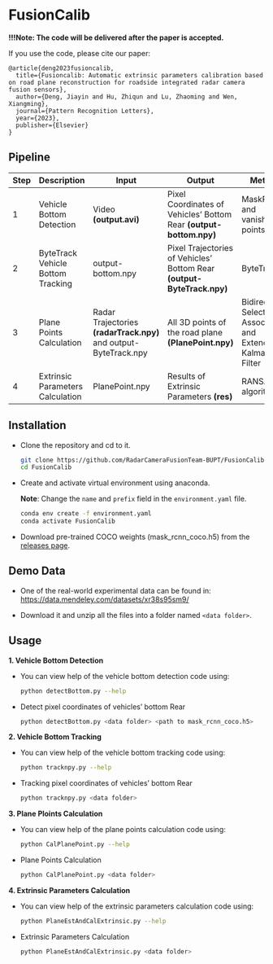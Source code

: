 # FusionCalib

**!!!Note: The code will be delivered after the paper is accepted.**

If you use the code, please cite our paper:

```text
@article{deng2023fusioncalib,
  title={Fusioncalib: Automatic extrinsic parameters calibration based on road plane reconstruction for roadside integrated radar camera fusion sensors},
  author={Deng, Jiayin and Hu, Zhiqun and Lu, Zhaoming and Wen, Xiangming},
  journal={Pattern Recognition Letters},
  year={2023},
  publisher={Elsevier}
}
```

## Pipeline

| Step | Description                   | Input              | Output                | Method              |
| ---- | ---- | ---- | ---- | ---- |
| 1    | Vehicle Bottom Detection | Video **(output.avi)** | Pixel Coordinates of Vehicles’ Bottom Rear **(output-bottom.npy)** | MaskRCNN and vanishing points |
| 2 | ByteTrack Vehicle Bottom Tracking | output-bottom.npy | Pixel Trajectories of Vehicles’ Bottom Rear **(output-ByteTrack.npy)** | ByteTrack |
| 3 | Plane Points Calculation | Radar Trajectories **(radarTrack.npy)** and output-ByteTrack.npy | All 3D points of the road plane **(PlanePoint.npy)** | Bidirectional Selection Association and Extended Kalman Filter |
| 4 | Extrinsic Parameters Calculation | PlanePoint.npy | Results of Extrinsic Parameters **(res)** | RANSAC algorithm |


## Installation

* Clone the repository and cd to it.

    ```bash
    git clone https://github.com/RadarCameraFusionTeam-BUPT/FusionCalib.git
    cd FusionCalib
    ```

* Create and activate virtual environment using anaconda.

  **Note**: Change the `name` and `prefix` field in the `environment.yaml` file.

    ```bash
    conda env create -f environment.yaml
    conda activate FusionCalib
    ```

* Download pre-trained COCO weights (mask_rcnn_coco.h5) from the [releases page](https://github.com/matterport/Mask_RCNN/releases).

## Demo Data

* One of the real-world experimental data can be found in:
https://data.mendeley.com/datasets/xr38s95sm9/

* Download it and unzip all the files into a folder named `<data folder>`.

## Usage

**1. Vehicle Bottom Detection**

* You can view help of the vehicle bottom detection code using:

    ```bash
    python detectBottom.py --help
    ```

* Detect pixel coordinates of vehicles’ bottom Rear

    ```bash
    python detectBottom.py <data folder> <path to mask_rcnn_coco.h5>
    ```

**2. Vehicle Bottom Tracking**

* You can view help of the vehicle bottom tracking code using:

    ```bash
    python tracknpy.py --help
    ```

* Tracking pixel coordinates of vehicles’ bottom Rear

    ```bash
    python tracknpy.py <data folder>
    ```

**3. Plane Ploints Calculation**

* You can view help of the plane points calculation code using:

    ```bash
    python CalPlanePoint.py --help
    ```

* Plane Points Calculation

    ```bash
    python CalPlanePoint.py <data folder>
    ```

**4. Extrinsic Parameters Calculation**

* You can view help of the extrinsic parameters calculation code using:

    ```bash
    python PlaneEstAndCalExtrinsic.py --help
    ```

* Extrinsic Parameters Calculation

    ```bash
    python PlaneEstAndCalExtrinsic.py <data folder>
    ```
